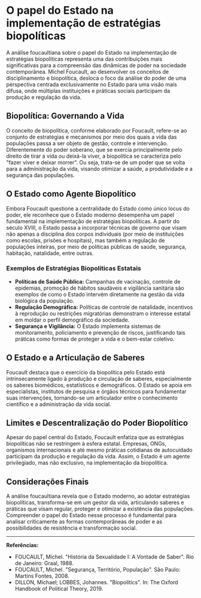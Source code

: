 
# O papel do Estado na implementação de estratégias biopolíticas

A análise foucaultiana sobre o papel do Estado na implementação de estratégias biopolíticas representa uma das contribuições mais significativas para a compreensão das dinâmicas de poder na sociedade contemporânea. Michel Foucault, ao desenvolver os conceitos de disciplinamento e biopolítica, desloca o foco da análise do poder de uma perspectiva centrada exclusivamente no Estado para uma visão mais difusa, onde múltiplas instituições e práticas sociais participam da produção e regulação da vida.

## Biopolítica: Governando a Vida

O conceito de biopolítica, conforme elaborado por Foucault, refere-se ao conjunto de estratégias e mecanismos por meio dos quais a vida das populações passa a ser objeto de gestão, controle e intervenção. Diferentemente do poder soberano, que se exercia principalmente pelo direito de tirar a vida ou deixá-la viver, a biopolítica se caracteriza pelo "fazer viver e deixar morrer". Ou seja, trata-se de um poder que se volta para a administração da vida, visando otimizar a saúde, a produtividade e a segurança das populações.

## O Estado como Agente Biopolítico

Embora Foucault questione a centralidade do Estado como único locus do poder, ele reconhece que o Estado moderno desempenha um papel fundamental na implementação de estratégias biopolíticas. A partir do século XVIII, o Estado passa a incorporar técnicas de governo que visam não apenas a disciplina dos corpos individuais (por meio de instituições como escolas, prisões e hospitais), mas também a regulação de populações inteiras, por meio de políticas públicas de saúde, segurança, habitação, natalidade, entre outras.

### Exemplos de Estratégias Biopolíticas Estatais

- **Políticas de Saúde Pública:** Campanhas de vacinação, controle de epidemias, promoção de hábitos saudáveis e vigilância sanitária são exemplos de como o Estado intervém diretamente na gestão da vida biológica da população.
- **Regulação Demográfica:** Políticas de controle de natalidade, incentivos à reprodução ou restrições migratórias demonstram o interesse estatal em moldar o perfil demográfico da sociedade.
- **Segurança e Vigilância:** O Estado implementa sistemas de monitoramento, policiamento e prevenção de riscos, justificando tais práticas como formas de proteger a vida e o bem-estar coletivo.

## O Estado e a Articulação de Saberes

Foucault destaca que o exercício da biopolítica pelo Estado está intrinsecamente ligado à produção e circulação de saberes, especialmente os saberes biomédicos, estatísticos e demográficos. O Estado se apoia em especialistas, institutos de pesquisa e órgãos técnicos para fundamentar suas intervenções, tornando-se um articulador entre o conhecimento científico e a administração da vida social.

## Limites e Descentralização do Poder Biopolítico

Apesar do papel central do Estado, Foucault enfatiza que as estratégias biopolíticas não se restringem à esfera estatal. Empresas, ONGs, organismos internacionais e até mesmo práticas cotidianas de autocuidado participam da produção e regulação da vida. Assim, o Estado é um agente privilegiado, mas não exclusivo, na implementação da biopolítica.

## Considerações Finais

A análise foucaultiana revela que o Estado moderno, ao adotar estratégias biopolíticas, transforma-se em um gestor da vida, articulando saberes e práticas que visam regular, proteger e otimizar a existência das populações. Compreender o papel do Estado nesse processo é fundamental para analisar criticamente as formas contemporâneas de poder e as possibilidades de resistência e transformação social.

---
**Referências:**
- FOUCAULT, Michel. "História da Sexualidade I: A Vontade de Saber". Rio de Janeiro: Graal, 1988.
- FOUCAULT, Michel. "Segurança, Território, População". São Paulo: Martins Fontes, 2008.
- DILLON, Michael; LOBBES, Johannes. "Biopolitics". In: The Oxford Handbook of Political Theory, 2019.
```
